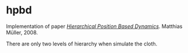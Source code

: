 # hpbd

Implementation of paper *[Hierarchical Position Based Dynamics](https://matthias-research.github.io/pages/publications/hpbd.pdf)*. Matthias Müller, 2008.

There are only two levels of hierarchy  when simulate the cloth.
